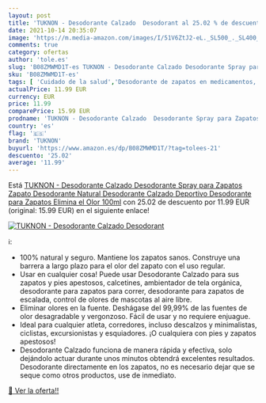 ```yaml
---
layout: post
title: 'TUKNON - Desodorante Calzado  Desodorant al 25.02 % de descuento'
date: 2021-10-14 20:35:07
image: 'https://m.media-amazon.com/images/I/51V6ZtJ2-eL._SL500_._SL400_.jpg'
comments: true
category: ofertas
author: 'tole.es'
slug: 'B08ZMWMD1T-es TUKNON - Desodorante Calzado Desodorante Spray para...'
sku: 'B08ZMWMD1T-es'
tags: [ 'Cuidado de la salud','Desodorante de zapatos en medicamentos, remedios y suplementos dietéticos','Podología en medicamentos, remedios y suplementos dietéticos','Salud y cuidado personal','tuknon','zapatos', ]
actualPrice: 11.99 EUR
currency: EUR
price: 11.99
comparePrice: 15.99 EUR
prodname: 'TUKNON - Desodorante Calzado  Desodorante Spray para Zapatos  Zapato Desodorante Natural  Desodorante Calzado Deportivo  Desodorante para Zapatos  Elimina el Olor  100ml'
country: 'es'
flag: '🇪🇸'
brand: 'TUKNON'
buyurl: 'https://www.amazon.es/dp/B08ZMWMD1T/?tag=tolees-21'
descuento: '25.02'
average: '11.99'
---
```


Está [TUKNON - Desodorante Calzado  Desodorante Spray para Zapatos  Zapato Desodorante Natural  Desodorante Calzado Deportivo  Desodorante para Zapatos  Elimina el Olor  100ml](https://www.amazon.es/dp/B08ZMWMD1T/?tag=tolees-21) con 25.02 de descuento por 11.99 EUR (original: 15.99 EUR) en el siguiente enlace!

[![TUKNON - Desodorante Calzado  Desodorant](https://m.media-amazon.com/images/I/51V6ZtJ2-eL._SL500_._SL400_.jpg)](https://www.amazon.es/dp/B08ZMWMD1T/?tag=tolees-21)

ℹ️:

- 100% natural y seguro. Mantiene los zapatos sanos. Construye una barrera a largo plazo para el olor del zapato con el uso regular.
- Usar en cualquier cosa! Puede usar Desodorante Calzado para sus zapatos y pies apestosos, calcetines, ambientador de tela orgánica, desodorante para zapatos para correr, desodorante para zapatos de escalada, control de olores de mascotas al aire libre.
- Eliminar olores en la fuente. Deshágase del 99,99% de las fuentes de olor desagradable y vergonzoso. Fácil de usar y no requiere enjuague.
- Ideal para cualquier atleta, corredores, incluso descalzos y minimalistas, ciclistas, excursionistas y esquiadores. ¡O cualquiera con pies y zapatos apestosos!
- Desodorante Calzado funciona de manera rápida y efectiva, solo dejándolo actuar durante unos minutos obtendrá excelentes resultados. Desodorante directamente en los zapatos, no es necesario dejar que se seque como otros productos, use de inmediato.

[🛒 Ver la oferta!!](https://www.amazon.es/dp/B08ZMWMD1T/?tag=tolees-21)
